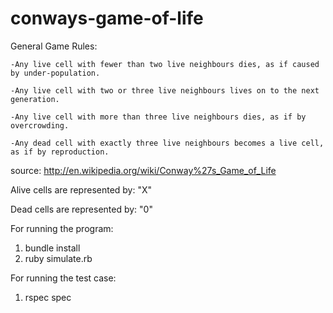conways-game-of-life
====================


General Game Rules:

    -Any live cell with fewer than two live neighbours dies, as if caused by under-population.

    -Any live cell with two or three live neighbours lives on to the next generation.

    -Any live cell with more than three live neighbours dies, as if by overcrowding.

    -Any dead cell with exactly three live neighbours becomes a live cell, as if by reproduction.

source:
http://en.wikipedia.org/wiki/Conway%27s_Game_of_Life


Alive cells are represented by:  "X"

Dead cells are represented by: "0" 

For running the program: 

1. bundle install
2. ruby simulate.rb

For running the test case: 

1. rspec spec





